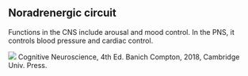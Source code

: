 ## Noradrenergic circuit

Functions in the CNS include arousal and mood control. In the PNS, it controls blood pressure and cardiac control.

![](<2 - Source Material/Masters/attachments/Attachment 149.png>) Cognitive Neuroscience, 4th Ed. Banich Compton, 2018, Cambridge Univ. Press.